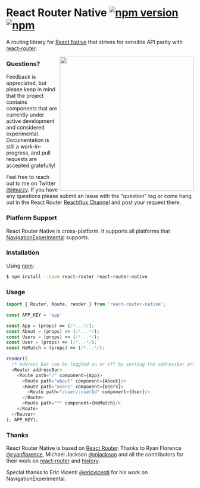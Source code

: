 # React Router Native [![npm version](https://img.shields.io/npm/v/react-router-native.svg?style=flat-square)](https://www.npmjs.com/package/react-router-native) [![npm](https://img.shields.io/npm/l/react-router-native.svg)](https://github.com/jmurzy/react-router-native/blob/master/LICENSE.md)

A routing library for [React Native](https://github.com/facebook/react-native) that strives for sensible API parity with [react-router](https://github.com/reactjs/react-router/).

<img align="right" width="360px" src="https://raw.githubusercontent.com/jmurzy/react-router-native/master/docs/screenshot.gif">

### Questions?
Feedback is appreciated, but please keep in mind that the project contains components that are currently under active development and considered experimental. Documentation is still a work-in-progress, and pull requests are accepted gratefully!

Feel free to reach out to me on Twitter [@jmurzy](https://twitter.com/jmurzy). If you have any questions please submit an Issue with the "question" tag or come hang out in the React Router [Reactiflux Channel](https://discord.gg/0ZcbPKXt5bYaNQ46) and post your request there.

### Platform Support

React Router Native is cross-platform. It supports all platforms that [NavigationExperimental](https://github.com/ericvicenti/navigation-rfc) supports.

### Installation

Using [npm](https://www.npmjs.com/):

```sh
$ npm install --save react-router react-router-native
```
### Usage

```javascript
import { Router, Route, render } from 'react-router-native';

const APP_KEY = 'app'

const App = (props) => (/*...*/);
const About = (props) => (/*...*/);
const Users = (props) => (/*...*/);
const User = (props) => (/*...*/);
const NoMatch = (props) => (/*...*/);

render((
  /* Address Bar can be toggled on or off by setting the addressBar prop */
  <Router addressBar>
    <Route path="/" component={App}>
      <Route path="about" component={About}/>
      <Route path="users" component={Users}>
        <Route path="/user/:userId" component={User}/>
      </Route>
      <Route path="*" component={NoMatch}/>
    </Route>
  </Router>
), APP_KEY);
```

### Thanks

React Router Native is based on [React Router](https://github.com/reactjs/react-router). Thanks to Ryan Florence [@ryanflorence](https://twitter.com/ryanflorence), Michael Jackson [@mjackson](https://twitter.com/mjackson) and all the contributors for their work on [react-router](https://github.com/reactjs/react-router) and [history](https://github.com/mjackson/history).

Special thanks to Eric Vicenti [@ericvicenti](https://twitter.com/ericvicenti) for his work on NavigationExperimental.
